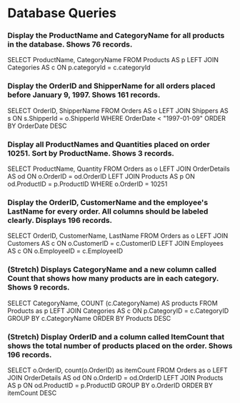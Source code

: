 # Database Queries

### Display the ProductName and CategoryName for all products in the database. Shows 76 records.
SELECT ProductName, CategoryName
FROM Products AS p
LEFT JOIN Categories AS c ON p.categoryId = c.categoryId

### Display the OrderID and ShipperName for all orders placed before January 9, 1997. Shows 161 records.
SELECT OrderID, ShipperName
FROM Orders AS o
LEFT JOIN Shippers AS s ON s.ShipperId = o.ShipperId
WHERE OrderDate < "1997-01-09"
ORDER BY OrderDate DESC

### Display all ProductNames and Quantities placed on order 10251. Sort by ProductName. Shows 3 records.
SELECT ProductName, Quantity
FROM Orders as o
LEFT JOIN OrderDetails AS od ON o.OrderID = od.OrderID
LEFT JOIN Products AS p ON od.ProductID = p.ProductID
WHERE o.OrderID = 10251

### Display the OrderID, CustomerName and the employee's LastName for every order. All columns should be labeled clearly. Displays 196 records.
SELECT OrderID, CustomerName, LastName
FROM Orders as o
LEFT JOIN Customers AS c ON o.CustomerID = c.CustomerID
LEFT JOIN Employees AS c ON o.EmployeeID = c.EmployeeID

### (Stretch)  Displays CategoryName and a new column called Count that shows how many products are in each category. Shows 9 records.
SELECT CategoryName, COUNT (c.CategoryName) AS products
FROM Products as p
LEFT JOIN Categories AS c ON p.CategoryID = c.CategoryID
GROUP BY c.CategoryName
ORDER BY Products DESC

### (Stretch) Display OrderID and a  column called ItemCount that shows the total number of products placed on the order. Shows 196 records.
SELECT o.OrderID, count(o.OrderID) as itemCount
FROM Orders as o
LEFT JOIN OrderDetails AS od ON o.OrderID = od.OrderID
LEFT JOIN Products AS p ON od.ProductID = p.ProductID
GROUP BY o.OrderID
ORDER BY itemCount DESC